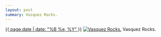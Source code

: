 ```yaml
---
layout: post
summary: Vasquez Rocks.
---
```


<p>
  <time><a href="/337">{{ page.date | date: "%B %e, %Y" }}</a></time>
  <a href="/337"><img src="{{ site.assets_url }}/337-640.jpg" srcset="{{ site.assets_url }}/337-1280.jpg 1280w, {{ site.assets_url }}/337-960.jpg 960w, {{ site.assets_url }}/337-640.jpg 640w, {{ site.assets_url }}/337-320.jpg 320w" sizes="(min-width: 700px) 50vw, calc(100vw - 2rem)" alt="Vasquez Rocks." /></a>
  <span>Vasquez Rocks.</span>
</p>

